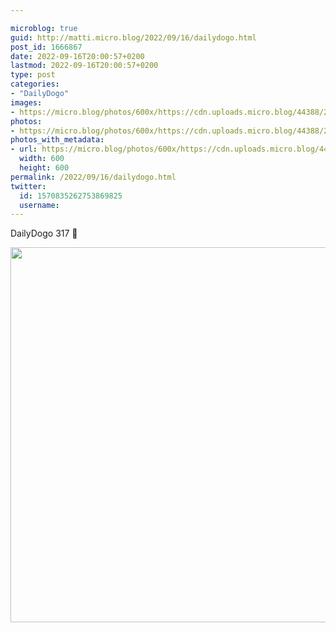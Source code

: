 ```yaml
---

microblog: true
guid: http://matti.micro.blog/2022/09/16/dailydogo.html
post_id: 1666867
date: 2022-09-16T20:00:57+0200
lastmod: 2022-09-16T20:00:57+0200
type: post
categories:
- "DailyDogo"
images:
- https://micro.blog/photos/600x/https://cdn.uploads.micro.blog/44388/2022/ad5caa7736.jpg
photos:
- https://micro.blog/photos/600x/https://cdn.uploads.micro.blog/44388/2022/ad5caa7736.jpg
photos_with_metadata:
- url: https://micro.blog/photos/600x/https://cdn.uploads.micro.blog/44388/2022/ad5caa7736.jpg
  width: 600
  height: 600
permalink: /2022/09/16/dailydogo.html
twitter:
  id: 1570835262753869825
  username:
---
```

DailyDogo 317 🐶

<img src="/media/uploads/2022/ad5caa7736.jpg" width="600" height="600" alt="" />
